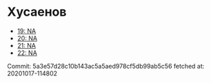 # Хусаенов
- [19: NA](19.md)
- [20: NA](20.md)
- [21: NA](21.md)
- [22: NA](22.md)

Commit: 5a3e57d28c10b143ac5a5aed978cf5db99ab5c56
 fetched at: 20201017-114802
